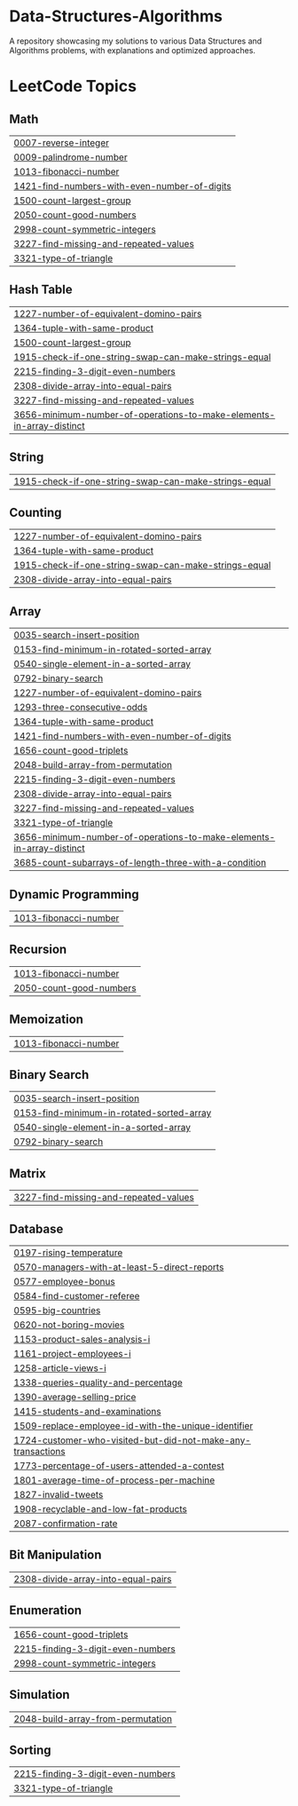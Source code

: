 # Data-Structures-Algorithms
A repository showcasing my solutions to various Data Structures and Algorithms problems, with explanations and optimized approaches.

<!---LeetCode Topics Start-->
# LeetCode Topics
## Math
|  |
| ------- |
| [0007-reverse-integer](https://github.com/AbhishekOjha-01/Data-Structures-Algorithms/tree/master/0007-reverse-integer) |
| [0009-palindrome-number](https://github.com/AbhishekOjha-01/Data-Structures-Algorithms/tree/master/0009-palindrome-number) |
| [1013-fibonacci-number](https://github.com/AbhishekOjha-01/Data-Structures-Algorithms/tree/master/1013-fibonacci-number) |
| [1421-find-numbers-with-even-number-of-digits](https://github.com/AbhishekOjha-01/Data-Structures-Algorithms/tree/master/1421-find-numbers-with-even-number-of-digits) |
| [1500-count-largest-group](https://github.com/AbhishekOjha-01/Data-Structures-Algorithms/tree/master/1500-count-largest-group) |
| [2050-count-good-numbers](https://github.com/AbhishekOjha-01/Data-Structures-Algorithms/tree/master/2050-count-good-numbers) |
| [2998-count-symmetric-integers](https://github.com/AbhishekOjha-01/Data-Structures-Algorithms/tree/master/2998-count-symmetric-integers) |
| [3227-find-missing-and-repeated-values](https://github.com/AbhishekOjha-01/Data-Structures-Algorithms/tree/master/3227-find-missing-and-repeated-values) |
| [3321-type-of-triangle](https://github.com/AbhishekOjha-01/Data-Structures-Algorithms/tree/master/3321-type-of-triangle) |
## Hash Table
|  |
| ------- |
| [1227-number-of-equivalent-domino-pairs](https://github.com/AbhishekOjha-01/Data-Structures-Algorithms/tree/master/1227-number-of-equivalent-domino-pairs) |
| [1364-tuple-with-same-product](https://github.com/AbhishekOjha-01/Data-Structures-Algorithms/tree/master/1364-tuple-with-same-product) |
| [1500-count-largest-group](https://github.com/AbhishekOjha-01/Data-Structures-Algorithms/tree/master/1500-count-largest-group) |
| [1915-check-if-one-string-swap-can-make-strings-equal](https://github.com/AbhishekOjha-01/Data-Structures-Algorithms/tree/master/1915-check-if-one-string-swap-can-make-strings-equal) |
| [2215-finding-3-digit-even-numbers](https://github.com/AbhishekOjha-01/Data-Structures-Algorithms/tree/master/2215-finding-3-digit-even-numbers) |
| [2308-divide-array-into-equal-pairs](https://github.com/AbhishekOjha-01/Data-Structures-Algorithms/tree/master/2308-divide-array-into-equal-pairs) |
| [3227-find-missing-and-repeated-values](https://github.com/AbhishekOjha-01/Data-Structures-Algorithms/tree/master/3227-find-missing-and-repeated-values) |
| [3656-minimum-number-of-operations-to-make-elements-in-array-distinct](https://github.com/AbhishekOjha-01/Data-Structures-Algorithms/tree/master/3656-minimum-number-of-operations-to-make-elements-in-array-distinct) |
## String
|  |
| ------- |
| [1915-check-if-one-string-swap-can-make-strings-equal](https://github.com/AbhishekOjha-01/Data-Structures-Algorithms/tree/master/1915-check-if-one-string-swap-can-make-strings-equal) |
## Counting
|  |
| ------- |
| [1227-number-of-equivalent-domino-pairs](https://github.com/AbhishekOjha-01/Data-Structures-Algorithms/tree/master/1227-number-of-equivalent-domino-pairs) |
| [1364-tuple-with-same-product](https://github.com/AbhishekOjha-01/Data-Structures-Algorithms/tree/master/1364-tuple-with-same-product) |
| [1915-check-if-one-string-swap-can-make-strings-equal](https://github.com/AbhishekOjha-01/Data-Structures-Algorithms/tree/master/1915-check-if-one-string-swap-can-make-strings-equal) |
| [2308-divide-array-into-equal-pairs](https://github.com/AbhishekOjha-01/Data-Structures-Algorithms/tree/master/2308-divide-array-into-equal-pairs) |
## Array
|  |
| ------- |
| [0035-search-insert-position](https://github.com/AbhishekOjha-01/Data-Structures-Algorithms/tree/master/0035-search-insert-position) |
| [0153-find-minimum-in-rotated-sorted-array](https://github.com/AbhishekOjha-01/Data-Structures-Algorithms/tree/master/0153-find-minimum-in-rotated-sorted-array) |
| [0540-single-element-in-a-sorted-array](https://github.com/AbhishekOjha-01/Data-Structures-Algorithms/tree/master/0540-single-element-in-a-sorted-array) |
| [0792-binary-search](https://github.com/AbhishekOjha-01/Data-Structures-Algorithms/tree/master/0792-binary-search) |
| [1227-number-of-equivalent-domino-pairs](https://github.com/AbhishekOjha-01/Data-Structures-Algorithms/tree/master/1227-number-of-equivalent-domino-pairs) |
| [1293-three-consecutive-odds](https://github.com/AbhishekOjha-01/Data-Structures-Algorithms/tree/master/1293-three-consecutive-odds) |
| [1364-tuple-with-same-product](https://github.com/AbhishekOjha-01/Data-Structures-Algorithms/tree/master/1364-tuple-with-same-product) |
| [1421-find-numbers-with-even-number-of-digits](https://github.com/AbhishekOjha-01/Data-Structures-Algorithms/tree/master/1421-find-numbers-with-even-number-of-digits) |
| [1656-count-good-triplets](https://github.com/AbhishekOjha-01/Data-Structures-Algorithms/tree/master/1656-count-good-triplets) |
| [2048-build-array-from-permutation](https://github.com/AbhishekOjha-01/Data-Structures-Algorithms/tree/master/2048-build-array-from-permutation) |
| [2215-finding-3-digit-even-numbers](https://github.com/AbhishekOjha-01/Data-Structures-Algorithms/tree/master/2215-finding-3-digit-even-numbers) |
| [2308-divide-array-into-equal-pairs](https://github.com/AbhishekOjha-01/Data-Structures-Algorithms/tree/master/2308-divide-array-into-equal-pairs) |
| [3227-find-missing-and-repeated-values](https://github.com/AbhishekOjha-01/Data-Structures-Algorithms/tree/master/3227-find-missing-and-repeated-values) |
| [3321-type-of-triangle](https://github.com/AbhishekOjha-01/Data-Structures-Algorithms/tree/master/3321-type-of-triangle) |
| [3656-minimum-number-of-operations-to-make-elements-in-array-distinct](https://github.com/AbhishekOjha-01/Data-Structures-Algorithms/tree/master/3656-minimum-number-of-operations-to-make-elements-in-array-distinct) |
| [3685-count-subarrays-of-length-three-with-a-condition](https://github.com/AbhishekOjha-01/Data-Structures-Algorithms/tree/master/3685-count-subarrays-of-length-three-with-a-condition) |
## Dynamic Programming
|  |
| ------- |
| [1013-fibonacci-number](https://github.com/AbhishekOjha-01/Data-Structures-Algorithms/tree/master/1013-fibonacci-number) |
## Recursion
|  |
| ------- |
| [1013-fibonacci-number](https://github.com/AbhishekOjha-01/Data-Structures-Algorithms/tree/master/1013-fibonacci-number) |
| [2050-count-good-numbers](https://github.com/AbhishekOjha-01/Data-Structures-Algorithms/tree/master/2050-count-good-numbers) |
## Memoization
|  |
| ------- |
| [1013-fibonacci-number](https://github.com/AbhishekOjha-01/Data-Structures-Algorithms/tree/master/1013-fibonacci-number) |
## Binary Search
|  |
| ------- |
| [0035-search-insert-position](https://github.com/AbhishekOjha-01/Data-Structures-Algorithms/tree/master/0035-search-insert-position) |
| [0153-find-minimum-in-rotated-sorted-array](https://github.com/AbhishekOjha-01/Data-Structures-Algorithms/tree/master/0153-find-minimum-in-rotated-sorted-array) |
| [0540-single-element-in-a-sorted-array](https://github.com/AbhishekOjha-01/Data-Structures-Algorithms/tree/master/0540-single-element-in-a-sorted-array) |
| [0792-binary-search](https://github.com/AbhishekOjha-01/Data-Structures-Algorithms/tree/master/0792-binary-search) |
## Matrix
|  |
| ------- |
| [3227-find-missing-and-repeated-values](https://github.com/AbhishekOjha-01/Data-Structures-Algorithms/tree/master/3227-find-missing-and-repeated-values) |
## Database
|  |
| ------- |
| [0197-rising-temperature](https://github.com/AbhishekOjha-01/Data-Structures-Algorithms/tree/master/0197-rising-temperature) |
| [0570-managers-with-at-least-5-direct-reports](https://github.com/AbhishekOjha-01/Data-Structures-Algorithms/tree/master/0570-managers-with-at-least-5-direct-reports) |
| [0577-employee-bonus](https://github.com/AbhishekOjha-01/Data-Structures-Algorithms/tree/master/0577-employee-bonus) |
| [0584-find-customer-referee](https://github.com/AbhishekOjha-01/Data-Structures-Algorithms/tree/master/0584-find-customer-referee) |
| [0595-big-countries](https://github.com/AbhishekOjha-01/Data-Structures-Algorithms/tree/master/0595-big-countries) |
| [0620-not-boring-movies](https://github.com/AbhishekOjha-01/Data-Structures-Algorithms/tree/master/0620-not-boring-movies) |
| [1153-product-sales-analysis-i](https://github.com/AbhishekOjha-01/Data-Structures-Algorithms/tree/master/1153-product-sales-analysis-i) |
| [1161-project-employees-i](https://github.com/AbhishekOjha-01/Data-Structures-Algorithms/tree/master/1161-project-employees-i) |
| [1258-article-views-i](https://github.com/AbhishekOjha-01/Data-Structures-Algorithms/tree/master/1258-article-views-i) |
| [1338-queries-quality-and-percentage](https://github.com/AbhishekOjha-01/Data-Structures-Algorithms/tree/master/1338-queries-quality-and-percentage) |
| [1390-average-selling-price](https://github.com/AbhishekOjha-01/Data-Structures-Algorithms/tree/master/1390-average-selling-price) |
| [1415-students-and-examinations](https://github.com/AbhishekOjha-01/Data-Structures-Algorithms/tree/master/1415-students-and-examinations) |
| [1509-replace-employee-id-with-the-unique-identifier](https://github.com/AbhishekOjha-01/Data-Structures-Algorithms/tree/master/1509-replace-employee-id-with-the-unique-identifier) |
| [1724-customer-who-visited-but-did-not-make-any-transactions](https://github.com/AbhishekOjha-01/Data-Structures-Algorithms/tree/master/1724-customer-who-visited-but-did-not-make-any-transactions) |
| [1773-percentage-of-users-attended-a-contest](https://github.com/AbhishekOjha-01/Data-Structures-Algorithms/tree/master/1773-percentage-of-users-attended-a-contest) |
| [1801-average-time-of-process-per-machine](https://github.com/AbhishekOjha-01/Data-Structures-Algorithms/tree/master/1801-average-time-of-process-per-machine) |
| [1827-invalid-tweets](https://github.com/AbhishekOjha-01/Data-Structures-Algorithms/tree/master/1827-invalid-tweets) |
| [1908-recyclable-and-low-fat-products](https://github.com/AbhishekOjha-01/Data-Structures-Algorithms/tree/master/1908-recyclable-and-low-fat-products) |
| [2087-confirmation-rate](https://github.com/AbhishekOjha-01/Data-Structures-Algorithms/tree/master/2087-confirmation-rate) |
## Bit Manipulation
|  |
| ------- |
| [2308-divide-array-into-equal-pairs](https://github.com/AbhishekOjha-01/Data-Structures-Algorithms/tree/master/2308-divide-array-into-equal-pairs) |
## Enumeration
|  |
| ------- |
| [1656-count-good-triplets](https://github.com/AbhishekOjha-01/Data-Structures-Algorithms/tree/master/1656-count-good-triplets) |
| [2215-finding-3-digit-even-numbers](https://github.com/AbhishekOjha-01/Data-Structures-Algorithms/tree/master/2215-finding-3-digit-even-numbers) |
| [2998-count-symmetric-integers](https://github.com/AbhishekOjha-01/Data-Structures-Algorithms/tree/master/2998-count-symmetric-integers) |
## Simulation
|  |
| ------- |
| [2048-build-array-from-permutation](https://github.com/AbhishekOjha-01/Data-Structures-Algorithms/tree/master/2048-build-array-from-permutation) |
## Sorting
|  |
| ------- |
| [2215-finding-3-digit-even-numbers](https://github.com/AbhishekOjha-01/Data-Structures-Algorithms/tree/master/2215-finding-3-digit-even-numbers) |
| [3321-type-of-triangle](https://github.com/AbhishekOjha-01/Data-Structures-Algorithms/tree/master/3321-type-of-triangle) |
<!---LeetCode Topics End-->